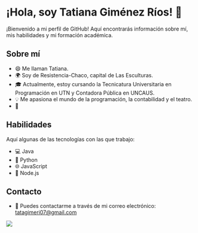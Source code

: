 # ¡Hola, soy Tatiana Giménez Ríos! 👋

¡Bienvenido a mi perfil de GitHub! Aquí encontrarás información sobre mí, mis habilidades y mi formación académica.

## Sobre mí

- 😄 Me llaman Tatiana.
- 🌍 Soy de Resistencia-Chaco, capital de Las Esculturas.
- 🎓 Actualmente, estoy cursando la Tecnicatura Universitaria en Programación en UTN y Contadora Pública en UNCAUS.
- 💡 Me apasiona el mundo de la programación, la contabilidad y el teatro.
- 💟 

## Habilidades

Aquí algunas de las tecnologías con las que trabajo:

- 💻 Java
- 🐍 Python
- 🌐 JavaScript
- 🚀 Node.js

## Contacto

- 📧 Puedes contactarme a través de mi correo electrónico: tatagimeri07@gmail.com


![](https://user-images.githubusercontent.com/105942321/204950729-a2e0b19d-9133-4ded-a680-62f76d5248e7.gif)
  
